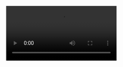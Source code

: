 <video src="https://github.com/tezzytezzy/graphical-financial-data-analysis/blob/main/Video%20Demos/timelined-transactions.mp4" width="300" />



<video src="https://github.com/user-attachments/assets/6912a26d-0ced-4e81-8fc2-e4aba96ed74f" width="300" />
